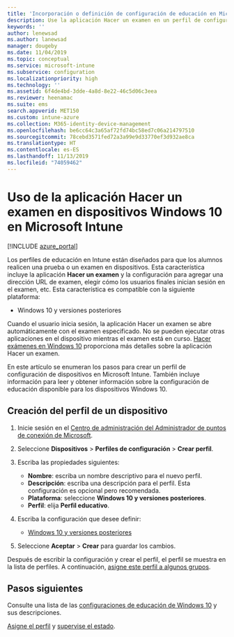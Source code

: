 ```yaml
---
title: 'Incorporación o definición de configuración de educación en Microsoft Intune: Azure | Microsoft Docs'
description: Use la aplicación Hacer un examen en un perfil de configuración de dispositivo en Windows 10 y dispositivos posteriores en Microsoft Intune. Cree un perfil de configuración mediante la configuración de educación y escriba una dirección URL de aplicación de examen, elija cómo los usuarios inician sesión, supervise la pantalla durante el examen y permita o evite sugerencias de texto durante el examen.
keywords: ''
author: lenewsad
ms.author: lanewsad
manager: dougeby
ms.date: 11/04/2019
ms.topic: conceptual
ms.service: microsoft-intune
ms.subservice: configuration
ms.localizationpriority: high
ms.technology: ''
ms.assetid: 6f4de4bd-3dde-4a8d-8e22-46c5d06c3eea
ms.reviewer: heenamac
ms.suite: ems
search.appverid: MET150
ms.custom: intune-azure
ms.collection: M365-identity-device-management
ms.openlocfilehash: be6cc64c3a65af72fd74bc58ed7c06a214797510
ms.sourcegitcommit: 78cebd3571fed72a3a99e9d33770ef3d932ae8ca
ms.translationtype: HT
ms.contentlocale: es-ES
ms.lasthandoff: 11/13/2019
ms.locfileid: "74059462"
---
```

# <a name="use-the-take-a-test-app-on-windows-10-devices-in-microsoft-intune"></a>Uso de la aplicación Hacer un examen en dispositivos Windows 10 en Microsoft Intune

[!INCLUDE [azure_portal](../includes/azure_portal.md)]

Los perfiles de educación en Intune están diseñados para que los alumnos realicen una prueba o un examen en dispositivos. Esta característica incluye la aplicación **Hacer un examen** y la configuración para agregar una dirección URL de examen, elegir cómo los usuarios finales inician sesión en el examen, etc. Esta característica es compatible con la siguiente plataforma:

- Windows 10 y versiones posteriores

Cuando el usuario inicia sesión, la aplicación Hacer un examen se abre automáticamente con el examen especificado. No se pueden ejecutar otras aplicaciones en el dispositivo mientras el examen está en curso. [Hacer exámenes en Windows 10](https://docs.microsoft.com/education/windows/take-tests-in-windows-10) proporciona más detalles sobre la aplicación Hacer un examen.

En este artículo se enumeran los pasos para crear un perfil de configuración de dispositivos en Microsoft Intune. También incluye información para leer y obtener información sobre la configuración de educación disponible para los dispositivos Windows 10.

## <a name="create-a-device-profile"></a>Creación del perfil de un dispositivo

1. Inicie sesión en el [Centro de administración del Administrador de puntos de conexión de Microsoft](https://go.microsoft.com/fwlink/?linkid=2109431).
2. Seleccione **Dispositivos** > **Perfiles de configuración** > **Crear perfil**.
3. Escriba las propiedades siguientes:

    - **Nombre**: escriba un nombre descriptivo para el nuevo perfil.
    - **Descripción**: escriba una descripción para el perfil. Esta configuración es opcional pero recomendada.
    - **Plataforma**: seleccione **Windows 10 y versiones posteriores**.
    - **Perfil**: elija **Perfil educativo**.

4. Escriba la configuración que desee definir:

    - [Windows 10 y versiones posteriores](education-settings-windows.md)

5. Seleccione **Aceptar** > **Crear** para guardar los cambios.

Después de escribir la configuración y crear el perfil, el perfil se muestra en la lista de perfiles. A continuación, [asigne este perfil a algunos grupos](device-profile-assign.md).

## <a name="next-steps"></a>Pasos siguientes

Consulte una lista de las [configuraciones de educación de Windows 10](education-settings-windows.md) y sus descripciones.

[Asigne el perfil](device-profile-assign.md) y [supervise el estado](device-profile-monitor.md).
